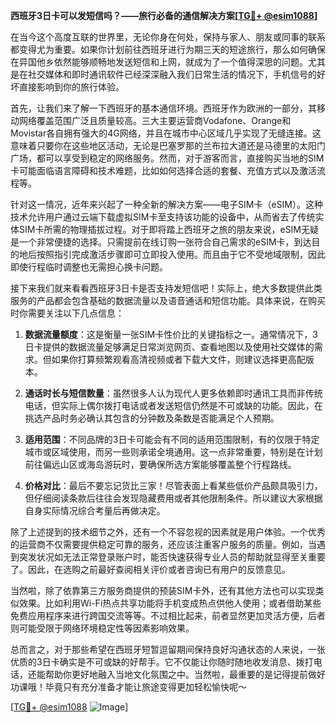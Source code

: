 **西班牙3日卡可以发短信吗？——旅行必备的通信解决方案[[TG💪+ @esim1088](https://t.me/s/esim1088)]**

在当今这个高度互联的世界里，无论你身在何处，保持与家人、朋友或同事的联系都变得尤为重要。如果你计划前往西班牙进行为期三天的短途旅行，那么如何确保在异国他乡依然能够顺畅地发送短信和上网，就成为了一个值得深思的问题。尤其是在社交媒体和即时通讯软件已经深深融入我们日常生活的情况下，手机信号的好坏直接影响到你的旅行体验。

首先，让我们来了解一下西班牙的基本通信环境。西班牙作为欧洲的一部分，其移动网络覆盖范围广泛且质量较高。三大主要运营商Vodafone、Orange和Movistar各自拥有强大的4G网络，并且在城市中心区域几乎实现了无缝连接。这意味着只要你在这些地区活动，无论是巴塞罗那的兰布拉大道还是马德里的太阳门广场，都可以享受到稳定的网络服务。然而，对于游客而言，直接购买当地的SIM卡可能面临语言障碍和技术难题，比如如何选择合适的套餐、充值方式以及激活流程等。

针对这一情况，近年来兴起了一种全新的解决方案——电子SIM卡（eSIM）。这种技术允许用户通过云端下载虚拟SIM卡至支持该功能的设备中，从而省去了传统实体SIM卡所需的物理插拔过程。对于即将踏上西班牙之旅的朋友来说，eSIM无疑是一个非常便捷的选择。只需提前在线订购一张符合自己需求的eSIM卡，到达目的地后按照指引完成激活步骤即可立即投入使用。而且由于它不受地域限制，因此即使行程临时调整也无需担心换卡问题。

接下来我们就来看看西班牙3日卡是否支持发短信吧！实际上，绝大多数提供此类服务的产品都会包含基础的数据流量以及语音通话和短信功能。具体来说，在购买时你需要关注以下几点信息：

1. **数据流量额度**：这是衡量一张SIM卡性价比的关键指标之一。通常情况下，3日卡提供的数据流量足够满足日常浏览网页、查看地图以及使用社交媒体的需求。但如果你打算频繁观看高清视频或者下载大文件，则建议选择更高配版本。
   
2. **通话时长与短信数量**：虽然很多人认为现代人更多依赖即时通讯工具而非传统电话，但实际上偶尔拨打电话或者发送短信仍然是不可或缺的功能。因此，在挑选产品时务必确认其包含的分钟数及条数是否能满足个人预期。

3. **适用范围**：不同品牌的3日卡可能会有不同的适用范围限制，有的仅限于特定城市或区域使用，而另一些则承诺全境通用。这一点非常重要，特别是在计划前往偏远山区或海岛游玩时，要确保所选方案能够覆盖整个行程路线。

4. **价格对比**：最后不要忘记货比三家！尽管表面上看某些低价产品颇具吸引力，但仔细阅读条款后往往会发现隐藏费用或者其他限制条件。所以建议大家根据自身实际情况综合考量后再做决定。

除了上述提到的技术细节之外，还有一个不容忽视的因素就是用户体验。一个优秀的运营商不仅需要提供稳定可靠的服务，还应该注重客户服务的质量。例如，当遇到突发状况如无法正常登录账户时，能否快速获得专业人员的帮助就显得至关重要了。因此，在选购之前最好查阅相关评价或者咨询已有用户的反馈意见。

当然啦，除了依靠第三方服务商提供的预装SIM卡外，还有其他方法也可以实现类似效果。比如利用Wi-Fi热点共享功能将手机变成热点供他人使用；或者借助某些免费应用程序来进行跨国交流等等。不过相比起来，前者显然更加灵活方便，后者则可能受限于网络环境稳定性等因素影响效果。

总而言之，对于那些希望在西班牙短暂逗留期间保持良好沟通状态的人来说，一张优质的3日卡确实是不可或缺的好帮手。它不仅能让你随时随地收发消息、拨打电话，还能帮助你更好地融入当地文化氛围之中。当然啦，最重要的是记得提前做好功课哦！毕竟只有充分准备才能让旅途变得更加轻松愉快呢～

[[TG💪+ @esim1088](https://t.me/s/esim1088) ![Image](https://i.postimg.cc/4NQfJmqS/Snipaste-2025-05-13-00-14-12.png)]